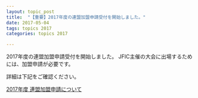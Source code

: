 ```yaml
---
layout: topic_post
title:  "【重要】2017年度の連盟加盟申請受付を開始しました。"
date: 2017-05-04
tags: topics 2017
categories: topics 2017

---
```


2017年度の連盟加盟申請受付を開始しました。
JFIC主催の大会に出場するためには、加盟申請が必要です。

詳細は下記をご確認ください。

<a class="btn btn-primary btn-sm" href="{{ site.baseurl }}{% post_url 2017-05-04-registration-for-2017 %}">2017年度 連盟加盟申請について</a>

